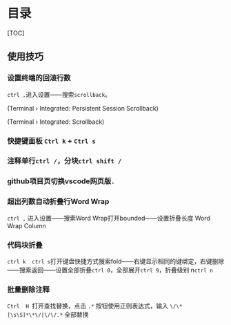 # 目录

[TOC]


## 使用技巧
### 设置终端的回滚行数
`ctrl ,`进入设置——搜索`scrollback`。

(Terminal › Integrated: Persistent Session Scrollback)

(Terminal › Integrated: Scrollback)

### 快捷键面板 `Ctrl k` + `Ctrl s`

### 注释单行`ctrl /`，分块`ctrl shift /`

### github项目页切换vscode网页版`.`

### 超出列数自动折叠行Word Wrap

`ctrl ,`  进入设置——搜索Word Wrap打开bounded——设置折叠长度 Word Wrap Column

### 代码块折叠

`ctrl k  ctrl s`打开键盘快捷方式搜索fold——右键显示相同的键绑定，右键删除——搜索返回——设置全部折叠`ctrl 0`，全部展开`ctrl 9`，折叠级别 n`ctrl n`

### 批量删除注释
`Ctrl  H `打开查找替换，点击 ` .* ` 按钮使用正则表达式，输入 `\/\*[\s\S]*\*\/|\/\/.*` 全部替换

#
